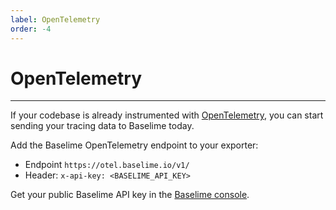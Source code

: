 ```yaml
---
label: OpenTelemetry
order: -4
---
```


# OpenTelemetry

---

If your codebase is already instrumented with [OpenTelemetry](https://opentelemetry.io/), you can start sending your tracing data to Baselime today.

Add the Baselime OpenTelemetry endpoint to your exporter:
- Endpoint `https://otel.baselime.io/v1/`
- Header: `x-api-key: <BASELIME_API_KEY>` 

Get your public Baselime API key in the [Baselime console](https://console.baselime.io).